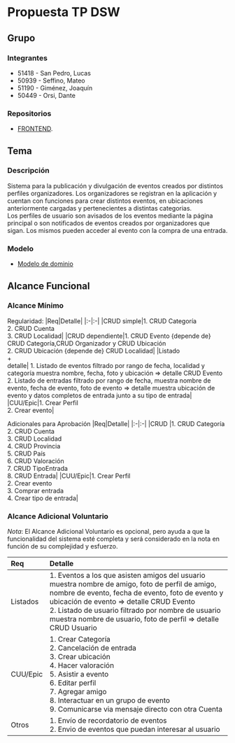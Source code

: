 # Propuesta TP DSW

## Grupo
### Integrantes
* 51418 - San Pedro, Lucas
* 50939 - Seffino, Mateo
* 51190 - Giménez, Joaquín
* 50449 - Orsi, Dante

### Repositorios
* [FRONTEND](https://github.com/DanteOrsi/DSW-TP-FE).
## Tema
### Descripción
Sistema para la publicación y divulgación de eventos creados por distintos perfiles organizadores. Los organizadores se registran en la aplicación y cuentan con funciones para crear distintos eventos, en ubicaciones anteriormente cargadas y pertenecientes a distintas categorias.<br>
Los perfiles de usuario son avisados de los eventos mediante la página principal o son notificados de eventos creados por organizadores que sigan. Los mismos pueden acceder al evento con la compra de una entrada.

### Modelo
* [Modelo de dominio](https://drive.google.com/file/d/16xYhbJUnDa4sdpdbVt6X3xEIybnITIP2/view?usp=sharing)

## Alcance Funcional 

### Alcance Mínimo

Regularidad:
|Req|Detalle|
|:-|:-|
|CRUD simple|1. CRUD Categoría<br>2. CRUD Cuenta<br>3. CRUD Localidad|
|CRUD dependiente|1. CRUD Evento {depende de} CRUD Categoría,CRUD Organizador y CRUD Ubicación<br>2. CRUD Ubicación {depende de} CRUD Localidad|
|Listado<br>+<br>detalle| 1. Listado de eventos filtrado por rango de fecha, localidad y categoría muestra nombre, fecha, foto y ubicación => detalle CRUD Evento<br> 2. Listado de entradas filtrado por rango de fecha, muestra nombre de evento, fecha de evento, foto de evento => detalle muestra ubicación de evento y datos completos de entrada junto a su tipo de entrada|
|CUU/Epic|1. Crear Perfil<br>2. Crear evento|


Adicionales para Aprobación
|Req|Detalle|
|:-|:-|
|CRUD |1. CRUD Categoría<br>2. CRUD Cuenta<br>3. CRUD Localidad<br>4. CRUD Provincia<br>5. CRUD País<br>6. CRUD Valoración<br>7. CRUD TipoEntrada<br>8. CRUD Entrada|
|CUU/Epic|1. Crear Perfil<br>2. Crear evento<br>3. Comprar entrada<br>4. Crear tipo de entrada|


### Alcance Adicional Voluntario

*Nota*: El Alcance Adicional Voluntario es opcional, pero ayuda a que la funcionalidad del sistema esté completa y será considerado en la nota en función de su complejidad y esfuerzo.

|Req|Detalle|
|:-|:-|
|Listados |1. Eventos a los que asisten amigos del usuario muestra nombre de amigo, foto de perfil de amigo, nombre de evento, fecha de evento, foto de evento y ubicación de evento => detalle CRUD Evento<br> 2. Listado de usuario filtrado por nombre de usuario muestra nombre de usuario, foto de perfil => detalle CRUD Usuario|
|CUU/Epic|1. Crear Categoría<br>2. Cancelación de entrada<br>3. Crear ubicación<br>4. Hacer valoración<br>5. Asistir a evento<br>6. Editar perfil<br>7. Agregar amigo<br>8. Interactuar en un grupo de evento<br>9. Comunicarse via mensaje directo con otra Cuenta|
|Otros|1. Envío de recordatorio de eventos<br>2. Envio de eventos que puedan interesar al usuario|
